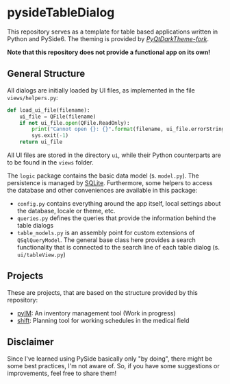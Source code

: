 # pysideTableDialog

This repository serves as a template for table based applications written in
Python and PySide6. The theming is provided
by _[PyQtDarkTheme-fork](https://pypi.org/project/PyQtDarkTheme-fork/)_.

**Note that this repository does not provide a functional app on its own!**

## General Structure

All dialogs are initially loaded by UI files, as implemented in the file
`views/helpers.py`:

```python
def load_ui_file(filename):
    ui_file = QFile(filename)
    if not ui_file.open(QFile.ReadOnly):
        print("Cannot open {}: {}".format(filename, ui_file.errorString()))
        sys.exit(-1)
    return ui_file
```

All UI files are stored in the directory `ui`, while their Python
counterparts are to be found in the `views` folder.

The `logic` package contains the basic data model (s. `model.py`). The
persistence is managed by [SQLite](https://www.sqlite.org/index.html).
Furthermore, some helpers to access the database and other conveniences are
available in this package:

* `config.py` contains everything around the app itself, local settings
  about the database, locale or theme, etc.
* `queries.py` defines the queries that provide the information behind the
  table dialogs
* `table_models.py` is an assembly point for custom extensions
  of `QSqlQueryModel`. The general base class here provides a search 
  functionality that is connected to the search line of each table dialog (s.
  `ui/tableView.py`)

## Projects

These are projects, that are based on the structure provided by this repository:

* [pyIM](https://github.com/olk90/pyIM): An inventory management tool (Work
  in progress)
* [shift](https://github.com/olk90/shift): Planning tool for working schedules
  in the medical field

## Disclaimer

Since I've learned using PySide basically only "by doing", there might be
some best practices, I'm not aware of. So, if you have some suggestions or
improvements, feel free to share them!
